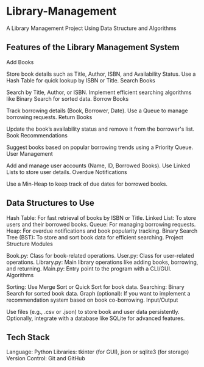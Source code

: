 # Library-Management
A Library Management Project Using Data Structure and Algorithms

## Features of the Library Management System
Add Books

Store book details such as Title, Author, ISBN, and Availability Status.
Use a Hash Table for quick lookup by ISBN or Title.
Search Books

Search by Title, Author, or ISBN.
Implement efficient searching algorithms like Binary Search for sorted data.
Borrow Books

Track borrowing details (Book, Borrower, Date).
Use a Queue to manage borrowing requests.
Return Books

Update the book’s availability status and remove it from the borrower's list.
Book Recommendations

Suggest books based on popular borrowing trends using a Priority Queue.
User Management

Add and manage user accounts (Name, ID, Borrowed Books).
Use Linked Lists to store user details.
Overdue Notifications

Use a Min-Heap to keep track of due dates for borrowed books.

## Data Structures to Use
Hash Table: For fast retrieval of books by ISBN or Title.
Linked List: To store users and their borrowed books.
Queue: For managing borrowing requests.
Heap: For overdue notifications and book popularity tracking.
Binary Search Tree (BST): To store and sort book data for efficient searching.
Project Structure
Modules

Book.py: Class for book-related operations.
User.py: Class for user-related operations.
Library.py: Main library operations like adding books, borrowing, and returning.
Main.py: Entry point to the program with a CLI/GUI.
Algorithms

Sorting: Use Merge Sort or Quick Sort for book data.
Searching: Binary Search for sorted book data.
Graph (optional): If you want to implement a recommendation system based on book co-borrowing.
Input/Output

Use files (e.g., .csv or .json) to store book and user data persistently.
Optionally, integrate with a database like SQLite for advanced features.

## Tech Stack
Language: Python
Libraries: tkinter (for GUI), json or sqlite3 (for storage)
Version Control: Git and GitHub

